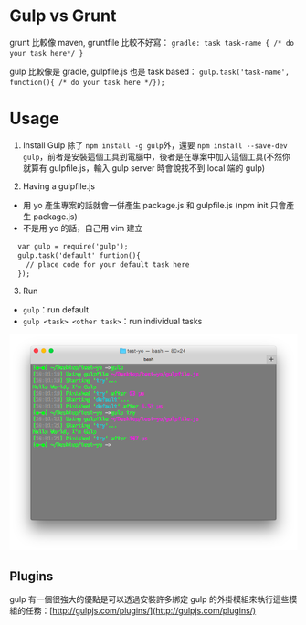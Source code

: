 
# Gulp vs Grunt

grunt 比較像 maven, gruntfile 比較不好寫：
`gradle: task task-name { /* do your task here*/ }`
	
gulp 比較像是 gradle, gulpfile.js 也是 task based：
`gulp.task('task-name', function(){ /* do your task here */});`

# Usage

1. Install Gulp
除了 `npm install -g gulp`外，還要 `npm install --save-dev gulp`，前者是安裝這個工具到電腦中，後者是在專案中加入這個工具(不然你就算有 gulpfile.js，輸入 gulp server 時會說找不到 local 端的 gulp)

2. Having a gulpfile.js
  * 用 yo 產生專案的話就會一併產生 package.js 和 gulpfile.js (npm init 只會產生 package.js)
  * 不是用 yo 的話，自己用 vim 建立
  
  ```
    var gulp = require('gulp');
    gulp.task('default' funtion(){
      // place code for your default task here
    });
  ```

3. Run
  * `gulp`：run default
  * `gulp <task> <other task>`：run individual tasks

![](gulp_sample.png)

## Plugins

gulp 有一個很強大的優點是可以透過安裝許多綁定 gulp 的外掛模組來執行這些模組的任務：[http://gulpjs.com/plugins/](http://gulpjs.com/plugins/)
